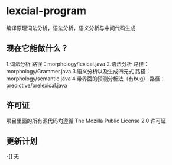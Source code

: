 # lexcial-program
编译原理词法分析，语法分析，语义分析与中间代码生成

## 现在它能做什么？

1.词法分析  路径：morphology/lexical.java
2.语法分析  路径：morphology/Grammer.java
3.语义分析以及生成四元式 路径：morphology/semantic.java
4.带界面的预测分析法（有bug） 路径：predictive/prelexical.java

## 许可证

项目里面的所有源代码均遵循 The Mozilla Public License 2.0 许可证

## 更新计划
-[] 无
